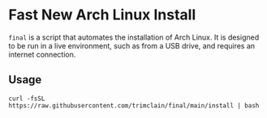 # Fast New Arch Linux Install

`final` is a script that automates the installation of Arch Linux. It is designed to be run in a live environment, such as from a USB drive, and requires an internet connection.

## Usage

```
curl -fsSL https://raw.githubusercontent.com/trimclain/final/main/install | bash
```
